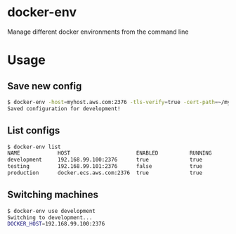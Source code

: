 # docker-env
Manage different docker environments from the command line

# Usage

Save new config
---

```bash
$ docker-env -host=myhost.aws.com:2376 -tls-verify=true -cert-path=~/mymachine/.certs -name=development save
Saved configuration for development!
```

List configs
---

```bash
$ docker-env list
NAME            HOST                     ENABLED          RUNNING
development     192.168.99.100:2376      true             true
testing         192.168.99.101:2376      false            true
production      docker.ecs.aws.com:2376  true             true
```

Switching machines
---

```bash
$ docker-env use development
Switching to development...
DOCKER_HOST=192.168.99.100:2376
```
